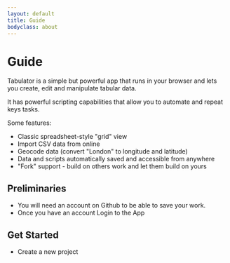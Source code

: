 ```yaml
---
layout: default
title: Guide
bodyclass: about
---
```


<div class="page-header">
  <h1>
    Guide
  </h1>
</div>

Tabulator is a simple but powerful app that runs in your browser and lets you
create, edit and manipulate tabular data.

It has powerful scripting capabilities that allow you to automate and repeat
keys tasks.

Some features:

* Classic spreadsheet-style "grid" view
* Import CSV data from online
* Geocode data (convert "London" to longitude and latitude)
* Data and scripts automatically saved and accessible from anywhere
* "Fork" support - build on others work and let them build on yours

## Preliminaries

* You will need an account on Github to be able to save your work.
* Once you have an account Login to the App

## Get Started

* Create a new project

